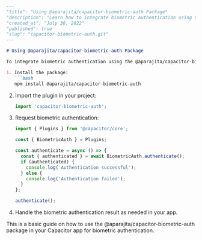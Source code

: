 ```md
---
"title": "Using @aparajita/capacitor-biometric-auth Package"
"description": "Learn how to integrate biometric authentication using the @aparajita/capacitor-biometric-auth package in your Capacitor app."
"created_at": "July 30, 2022"
"published": true
"slug": "capacitor-biometric-auth.git"
---

# Using @aparajita/capacitor-biometric-auth Package

To integrate biometric authentication using the @aparajita/capacitor-biometric-auth package in your Capacitor app, follow these steps:

1. Install the package:
   ```bash
   npm install @aparajita/capacitor-biometric-auth
   ```

2. Import the plugin in your project:

   ```typescript
   import 'capacitor-biometric-auth';
   ```

3. Request biometric authentication:

   ```typescript
   import { Plugins } from '@capacitor/core';

   const { BiometricAuth } = Plugins;

   const authenticate = async () => {
     const { authenticated } = await BiometricAuth.authenticate();
     if (authenticated) {
       console.log('Authentication successful');
     } else {
       console.log('Authentication failed');
     }
   };

   authenticate();
   ```

4. Handle the biometric authentication result as needed in your app.

This is a basic guide on how to use the @aparajita/capacitor-biometric-auth package in your Capacitor app for biometric authentication.
```
```